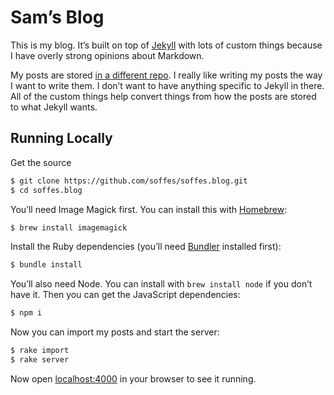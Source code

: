 # Sam’s Blog

This is my blog. It’s built on top of [Jekyll](https://jekyllrb.com) with lots of custom things because I have overly strong opinions about Markdown.

My posts are stored [in a different repo](https://github.com/soffes/blog). I really like writing my posts the way I want to write them. I don’t want to have anything specific to Jekyll in there. All of the custom things help convert things from how the posts are stored to what Jekyll wants.

## Running Locally

Get the source

```bash
$ git clone https://github.com/soffes/soffes.blog.git
$ cd soffes.blog
```

You’ll need Image Magick first. You can install this with [Homebrew](https://brew.sh):

```bash
$ brew install imagemagick
```

Install the Ruby dependencies (you’ll need [Bundler](https://bundler.io) installed first):

```bash
$ bundle install
```

You’ll also need Node. You can install with `brew install node` if you don’t have it. Then you can get the JavaScript dependencies:

```bash
$ npm i
```

Now you can import my posts and start the server:

```bash
$ rake import
$ rake server
```

Now open [localhost:4000](http://localhost:4000) in your browser to see it running.
